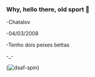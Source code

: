 ### Why, hello there, old sport 👋
-Chatalov

-04/03/2008

-Tenho dois peixes bettas

-_-

(![dsaf-spin](https://github.com/Chatalov/Chatalov/assets/144246868/665e022f-ef3f-4912-aacd-9986e42b4210))

